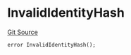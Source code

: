 # InvalidIdentityHash
[Git Source](https://github.com/renancorreadev/RWAStation/blob/a342e941dc7ad5be1e9dd1d9d5ed2046f709e55c/src/Errors/IdentityRegistryStorageErrors.sol)


```solidity
error InvalidIdentityHash();
```

